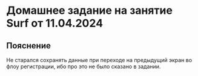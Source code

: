 # Домашнее задание на занятие Surf от 11.04.2024

## Пояснение

Не старался сохранять данные при переходе на предыдущий экран во флоу регистрации, 
ибо про это не было сказано в задании.